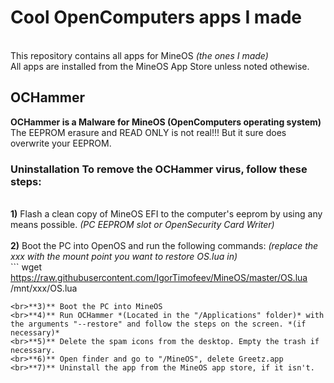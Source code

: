 # Cool OpenComputers apps I made
<br>This repository contains all apps for MineOS *(the ones I made)*
<br>All apps are installed from the MineOS App Store unless noted othewise.
## OCHammer
**OCHammer is a Malware for MineOS (OpenComputers operating system)**
<br> The EEPROM erasure and READ ONLY is not real!!! But it sure does overwrite your EEPROM.
### Uninstallation To remove the OCHammer virus, follow these steps:
<br>**1)** Flash a clean copy of MineOS EFI to the computer's eeprom by using any means possible. *(PC EEPROM slot or OpenSecurity Card Writer)*\
<br>**2)** Boot the PC into OpenOS and run the following commands: *(replace the xxx with the mount point you want to restore OS.lua in)*
<br> ```
wget https://raw.githubusercontent.com/IgorTimofeev/MineOS/master/OS.lua /mnt/xxx/OS.lua
``` 
<br>**3)** Boot the PC into MineOS
<br>**4)** Run OCHammer *(Located in the "/Applications" folder)* with the arguments "--restore" and follow the steps on the screen. *(if necessary)*
<br>**5)** Delete the spam icons from the desktop. Empty the trash if necessary.
<br>**6)** Open finder and go to "/MineOS", delete Greetz.app
<br>**7)** Uninstall the app from the MineOS app store, if it isn't.
